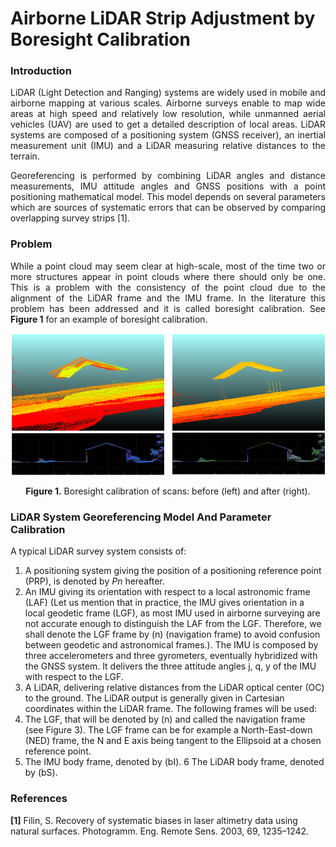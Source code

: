 # Airborne LiDAR Strip Adjustment by Boresight Calibration

### Introduction
<p align="justify">
LiDAR (Light Detection and Ranging) systems are widely used in mobile and airborne mapping at various scales. Airborne surveys enable to map wide areas at high speed and relatively low resolution, while unmanned aerial vehicles (UAV) are used to get a detailed description of local areas. LiDAR systems are composed of a positioning system (GNSS receiver), an inertial measurement unit (IMU) and a LiDAR measuring relative distances to the terrain.
</p>
<p align="justify">
Georeferencing is performed by combining LiDAR angles and distance measurements, IMU attitude angles and GNSS positions with a point positioning mathematical model. This model depends on several parameters which are sources of systematic errors that can be observed by comparing overlapping survey strips [1].
</p>

### Problem
<p align="justify">
While a point cloud  may seem clear at high-scale, most of the time two or more structures appear in point clouds where there should only be one. This is a problem with the consistency of the point cloud due to the alignment of the LiDAR frame and the IMU frame. In the literature this problem has been addressed and it is called boresight calibration. See <b>Figure 1</b> for an example of boresight calibration. 
</p>

![Screenshot](resources/images/BeforeAfterBoresightCalibration.png)
<p align="center"><b>Figure 1.</b> Boresight calibration of scans: before (left) and after (right).</p>

### LiDAR System Georeferencing Model And Parameter Calibration
A typical LiDAR survey system consists of:

1. A positioning system giving the position of a positioning reference point (PRP), is denoted by
$Pn$ hereafter.
2. An IMU giving its orientation with respect to a local astronomic frame (LAF) (Let us mention that in
practice, the IMU gives orientation in a local geodetic frame (LGF), as most IMU used in airborne
surveying are not accurate enough to distinguish the LAF from the LGF. Therefore, we shall denote
the LGF frame by (n) (navigation frame) to avoid confusion between geodetic and astronomical
frames.). The IMU is composed by three accelerometers and three gyrometers, eventually hybridized
with the GNSS system. It delivers the three attitude angles j, q, y of the IMU with respect to the LGF.
3. A LiDAR, delivering relative distances from the LiDAR optical center (OC) to the ground. The LiDAR
output is generally given in Cartesian coordinates within the LiDAR frame.
The following frames will be used:
4. The LGF, that will be denoted by (n) and called the navigation frame (see Figure 3). The LGF frame
can be for example a North-East-down (NED) frame, the N and E axis being tangent to the Ellipsoid
at a chosen reference point.
5. The IMU body frame, denoted by (bI).
6 The LiDAR body frame, denoted by (bS).

### References
<b>[1]</b> Filin, S. Recovery of systematic biases in laser altimetry data using natural surfaces. Photogramm. Eng. Remote Sens.
2003, 69, 1235–1242.
